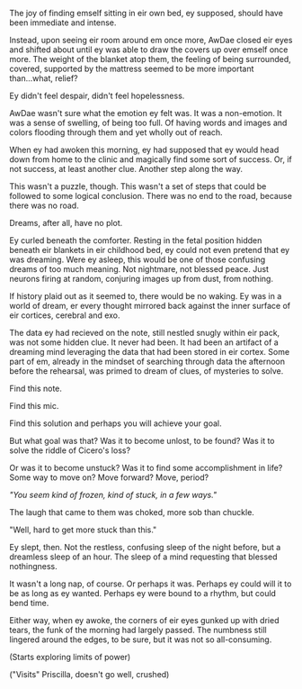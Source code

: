 The joy of finding emself sitting in eir own bed, ey supposed, should have been immediate and intense.

Instead, upon seeing eir room around em once more, AwDae closed eir eyes and shifted about until ey was able to draw the covers up over emself once more. The weight of the blanket atop them, the feeling of being surrounded, covered, supported by the mattress seemed to be more important than...what, relief?

Ey didn't feel despair, didn't feel hopelessness.

AwDae wasn't sure what the emotion ey felt was. It was a non-emotion. It was a sense of swelling, of being too full. Of having words and images and colors flooding through them and yet wholly out of reach.

When ey had awoken this morning, ey had supposed that ey would head down from home to the clinic and magically find some sort of success. Or, if not success, at least another clue. Another step along the way.

This wasn't a puzzle, though. This wasn't a set of steps that could be followed to some logical conclusion. There was no end to the road, because there was no road.

Dreams, after all, have no plot.

Ey curled beneath the comforter. Resting in the fetal position hidden beneath eir blankets in eir childhood bed, ey could not even pretend that ey was dreaming. Were ey asleep, this would be one of those confusing dreams of too much meaning. Not nightmare, not blessed peace. Just neurons firing at random, conjuring images up from dust, from nothing.

If history plaid out as it seemed to, there would be no waking. Ey was in a world of dream, er every thought mirrored back against the inner surface of eir cortices, cerebral and exo.

The data ey had recieved on the note, still nestled snugly within eir pack, was not some hidden clue. It never had been. It had been an artifact of a dreaming mind leveraging the data that had been stored in eir cortex. Some part of em, already in the mindset of searching through data the afternoon before the rehearsal, was primed to dream of clues, of mysteries to solve.

Find this note.

Find this mic.

Find this solution and perhaps you will achieve your goal.

But what goal was that? Was it to become unlost, to be found? Was it to solve the riddle of Cicero's loss?

Or was it to become unstuck? Was it to find some accomplishment in life? Some way to move on? Move forward? Move, period?

*"You seem kind of frozen, kind of stuck, in a few ways."*

The laugh that came to them was choked, more sob than chuckle.

"Well, hard to get more stuck than this."

Ey slept, then. Not the restless, confusing sleep of the night before, but a dreamless sleep of an hour. The sleep of a mind requesting that blessed nothingness.

It wasn't a long nap, of course. Or perhaps it was. Perhaps ey could will it to be as long as ey wanted. Perhaps ey were bound to a rhythm, but could bend time.

Either way, when ey awoke, the corners of eir eyes gunked up with dried tears, the funk of the morning had largely passed. The numbness still lingered around the edges, to be sure, but it was not so all-consuming.

(Starts exploring limits of power)

("Visits" Priscilla, doesn't go well, crushed)
